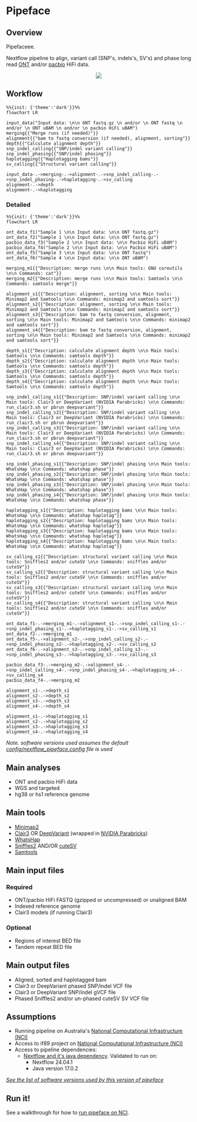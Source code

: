# Pipeface

## Overview

Pipefaceee.

Nextflow pipeline to align, variant call (SNP's, indels's, SV's) and phase long read [ONT](https://nanoporetech.com/) and/or [pacbio](https://www.pacb.com/) HiFi data.

<p align="center">
    <img src="./images/pipeface.png">

## Workflow

```mermaid
%%{init: {'theme':'dark'}}%%
flowchart LR

input_data("Input data: \n\n ONT fastq.gz \n and/or \n ONT fastq \n and/or \n ONT uBAM \n and/or \n pacbio HiFi uBAM")
merging{{"Merge runs (if needed)"}}
alignment{{"bam to fastq conversion (if needed), alignment, sorting"}}
depth{{"Calculate alignment depth"}}
snp_indel_calling{{"SNP/indel variant calling"}}
snp_indel_phasing{{"SNP/indel phasing"}}
haplotagging{{"Haplotagging bams"}}
sv_calling{{"Structural variant calling"}}

input_data-.->merging-.->alignment-.->snp_indel_calling-.->snp_indel_phasing-.->haplotagging-.->sv_calling
alignment-.->depth
alignment-.->haplotagging

```

### Detailed

```mermaid
%%{init: {'theme':'dark'}}%%
flowchart LR

ont_data_f1("Sample 1 \n\n Input data: \n\n ONT fastq.gz")
ont_data_f2("Sample 1 \n\n Input data: \n\n ONT fastq.gz")
pacbio_data_f3("Sample 2 \n\n Input data: \n\n Pacbio HiFi uBAM")
pacbio_data_f4("Sample 2 \n\n Input data: \n\n Pacbio HiFi uBAM")
ont_data_f5("Sample 3 \n\n Input data: \n\n ONT fastq")
ont_data_f6("Sample 4 \n\n Input data: \n\n ONT uBAM")

merging_m1{{"Description: merge runs \n\n Main tools: GNU coreutils \n\n Commands: cat"}}
merging_m2{{"Description: merge runs \n\n Main tools: Samtools \n\n Commands: samtools merge"}}

alignment_s1{{"Description: alignment, sorting \n\n Main tools: Minimap2 and Samtools \n\n Commands: minimap2 and samtools sort"}}
alignment_s2{{"Description: alignment, sorting \n\n Main tools: Minimap2 and Samtools \n\n Commands: minimap2 and samtools sort"}}
alignment_s3{{"Description: bam to fastq conversion, alignment, sorting \n\n Main tools: Minimap2 and Samtools \n\n Commands: minimap2 and samtools sort"}}
alignment_s4{{"Description: bam to fastq conversion, alignment, sorting \n\n Main tools: Minimap2 and Samtools \n\n Commands: minimap2 and samtools sort"}}

depth_s1{{"Description: calculate alignment depth \n\n Main tools: Samtools \n\n Commands: samtools depth"}}
depth_s2{{"Description: calculate alignment depth \n\n Main tools: Samtools \n\n Commands: samtools depth"}}
depth_s3{{"Description: calculate alignment depth \n\n Main tools: Samtools \n\n Commands: samtools depth"}}
depth_s4{{"Description: calculate alignment depth \n\n Main tools: Samtools \n\n Commands: samtools depth"}}

snp_indel_calling_s1{{"Description: SNP/indel variant calling \n\n Main tools: Clair3 or DeepVariant (NVIDIA Parabricks) \n\n Commands: run_clair3.sh or pbrun deepvariant"}}
snp_indel_calling_s2{{"Description: SNP/indel variant calling \n\n Main tools: Clair3 or DeepVariant (NVIDIA Parabricks) \n\n Commands: run_clair3.sh or pbrun deepvariant"}}
snp_indel_calling_s3{{"Description: SNP/indel variant calling \n\n Main tools: Clair3 or DeepVariant (NVIDIA Parabricks) \n\n Commands: run_clair3.sh or pbrun deepvariant"}}
snp_indel_calling_s4{{"Description: SNP/indel variant calling \n\n Main tools: Clair3 or DeepVariant (NVIDIA Parabricks) \n\n Commands: run_clair3.sh or pbrun deepvariant"}}

snp_indel_phasing_s1{{"Description: SNP/indel phasing \n\n Main tools: WhatsHap \n\n Commands: whatshap phase"}}
snp_indel_phasing_s2{{"Description: SNP/indel phasing \n\n Main tools: WhatsHap \n\n Commands: whatshap phase"}}
snp_indel_phasing_s3{{"Description: SNP/indel phasing \n\n Main tools: WhatsHap \n\n Commands: whatshap phase"}}
snp_indel_phasing_s4{{"Description: SNP/indel phasing \n\n Main tools: WhatsHap \n\n Commands: whatshap phase"}}

haplotagging_s1{{"Description: haplotagging bams \n\n Main tools: WhatsHap \n\n Commands: whatshap haplotag"}}
haplotagging_s2{{"Description: haplotagging bams \n\n Main tools: WhatsHap \n\n Commands: whatshap haplotag"}}
haplotagging_s3{{"Description: haplotagging bams \n\n Main tools: WhatsHap \n\n Commands: whatshap haplotag"}}
haplotagging_s4{{"Description: haplotagging bams \n\n Main tools: WhatsHap \n\n Commands: whatshap haplotag"}}

sv_calling_s1{{"Description: structural variant calling \n\n Main tools: Sniffles2 and/or cuteSV \n\n Commands: sniffles and/or cuteSV"}}
sv_calling_s2{{"Description: structural variant calling \n\n Main tools: Sniffles2 and/or cuteSV \n\n Commands: sniffles and/or cuteSV"}}
sv_calling_s3{{"Description: structural variant calling \n\n Main tools: Sniffles2 and/or cuteSV \n\n Commands: sniffles and/or cuteSV"}}
sv_calling_s4{{"Description: structural variant calling \n\n Main tools: Sniffles2 and/or cuteSV \n\n Commands: sniffles and/or cuteSV"}}

ont_data_f1-.->merging_m1-.->alignment_s1-.->snp_indel_calling_s1-.->snp_indel_phasing_s1-.->haplotagging_s1-.->sv_calling_s1
ont_data_f2-.->merging_m1
ont_data_f5-.->alignment_s2-.->snp_indel_calling_s2-.->snp_indel_phasing_s2-.->haplotagging_s2-.->sv_calling_s2
ont_data_f6-.->alignment_s3-.->snp_indel_calling_s3-.->snp_indel_phasing_s3-.->haplotagging_s3-.->sv_calling_s3

pacbio_data_f3-.->merging_m2-.->alignment_s4-.->snp_indel_calling_s4-.->snp_indel_phasing_s4-.->haplotagging_s4-.->sv_calling_s4
pacbio_data_f4-.->merging_m2

alignment_s1-.->depth_s1
alignment_s2-.->depth_s2
alignment_s3-.->depth_s3
alignment_s4-.->depth_s4

alignment_s1-.->haplotagging_s1
alignment_s2-.->haplotagging_s2
alignment_s3-.->haplotagging_s3
alignment_s4-.->haplotagging_s4

```

*Note. software versions used assumes the default [config/nextflow_pipeface.config](config/nextflow_pipeface.config) file is used*

## Main analyses

- ONT and pacbio HiFi data
- WGS and targeted
- hg38 or hs1 reference genome

## Main tools

- [Minimap2](https://github.com/lh3/minimap2)
- [Clair3](https://github.com/HKU-BAL/Clair3) OR [DeepVariant](https://github.com/google/deepvariant) (wrapped in [NVIDIA Parabricks](https://docs.nvidia.com/clara/parabricks/latest/))
- [WhatsHap](https://github.com/whatshap/whatshap)
- [Sniffles2](https://github.com/fritzsedlazeck/Sniffles) AND/OR [cuteSV](https://github.com/tjiangHIT/cuteSV)
- [Samtools](https://github.com/samtools/samtools)

## Main input files

### Required

- ONT/pacbio HiFi FASTQ (gzipped or uncompressed) or unaligned BAM
- Indexed reference genome
- Clair3 models (if running Clair3)

### Optional

- Regions of interest BED file
- Tandem repeat BED file

## Main output files

- Aligned, sorted and haplotagged bam
- Clair3 or DeepVariant phased SNP/indel VCF file
- Clair3 or DeepVariant SNP/indel gVCF file
- Phased Sniffles2 and/or un-phased cuteSV SV VCF file

## Assumptions

- Running pipeline on Australia's [National Computational Infrastructure (NCI)](https://nci.org.au/)
- Access to if89 project on [National Computational Infrastructure (NCI)](https://nci.org.au/)
- Access to pipeline dependencies:
    - [Nextflow and it's java dependency](https://nf-co.re/docs/usage/installation). Validated to run on:
        - Nextflow 24.04.1
        - Java version 17.0.2

*[See the list of software versions used by this version of pipeface](./docs/main_software_versions.txt)*

## Run it!

See a walkthrough for how to [run pipeface on NCI](./docs/run_on_nci.md).
